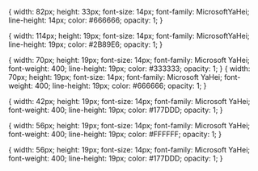 <!-- 表格内容字体 -->
{
  width: 82px;
  height: 33px;
  font-size: 14px;
  font-family: MicrosoftYaHei;
  line-height: 14px;
  color: #666666;
  opacity: 1;
}
<!-- 编辑删除 -->
{
  width: 114px;
  height: 19px;
  font-size: 14px;
  font-family: MicrosoftYaHei;
  line-height: 19px;
  color: #2B89E6;
  opacity: 1;
}
<!-- 左侧树 -->
<!-- 普通字体 -->
{
  width: 70px;
  height: 19px;
  font-size: 14px;
  font-family: Microsoft YaHei;
  font-weight: 400;
  line-height: 19px;
  color: #333333;
  opacity: 1;
}
{
  width: 70px;
  height: 19px;
  font-size: 14px;
  font-family: Microsoft YaHei;
  font-weight: 400;
  line-height: 19px;
  color: #666666;
  opacity: 1;
}
<!-- 选中字体 -->
{
  width: 42px;
  height: 19px;
  font-size: 14px;
  font-family: Microsoft YaHei;
  font-weight: 400;
  line-height: 19px;
  color: #177DDD;
  opacity: 1;
}
<!-- 新增分类按钮 -->
{
  width: 56px;
  height: 19px;
  font-size: 14px;
  font-family: Microsoft YaHei;
  font-weight: 400;
  line-height: 19px;
  color: #FFFFFF;
  opacity: 1;
}
<!-- 导入分类 -->
{
  width: 56px;
  height: 19px;
  font-size: 14px;
  font-family: Microsoft YaHei;
  font-weight: 400;
  line-height: 19px;
  color: #177DDD;
  opacity: 1;
}




